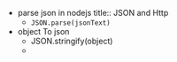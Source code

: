 - parse json in nodejs
  title:: JSON and Http
	- `JSON.parse(jsonText)`
- object To json
	- JSON.stringify(object)
	-